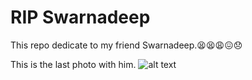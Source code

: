 # RIP Swarnadeep

This repo dedicate to my friend Swarnadeep.😫😫😩😖😞

This is the last photo with him.
![alt text](https://drive.google.com/file/d/1B1rsgPZJAnUzSfO54J_BYrpY0dU9TLTs/view?usp=drivesdk)
